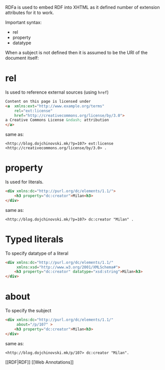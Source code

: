 RDFa is used to embed RDF into XHTML as it defined number of extension attributes for it to work.

Important syntax:
- rel
- property
- datatype


When a subject is not defined then it is assumed to be the URI of the document itself:
# rel
Is used to reference external sources (using `href`)
```html
Content on this page is licensed under
<a  xmlns:ext="http://www.example.org/terms"
	rel="ext:license"
	href="http://creativecommons.org/license/by/3.0">
a Creative Commons License &ndash; attribution
</a>
```
same as:
```turtle
<http://blog.dojchinovski.mk/?p=107> ext:license <http://creativecommons.org/license/by/3.0> .
```

# property
Is used for literals.
```html
<div xmlns:dc="http://purl.org/dc/elements/1.1/">
	<h3 property="dc:creator">Milan<h3>
</div>
```
same as:
```turtle
<http://blog.dojchinovski.mk/?p=107> dc:creator "Milan" .
```

# Typed literals
To specify datatype of a literal
```html
<div xmlns:dc="http://purl.org/dc/elements/1.1/"
	 xmlns:xsd="http://www.w3.org/2001/XMLSchema#">
	<h3 property="dc:creator" datatype="xsd:string">Milan<h3>
</div>
```

# about
To specify the subject
```html
<div xmlns:dc="http://purl.org/dc/elements/1.1/"
	 about="/p/107" >
	<h3 property="dc:creator">Milan<h3>
</div>
```
same as:
```turtle
<http://blog.dojchinovski.mk/p/107> dc:creator "Milan".
```


[[RDF|RDF]]
[[Web Annotations]]